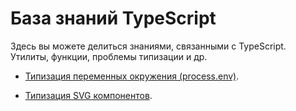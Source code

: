 # База знаний TypeScript

Здесь вы можете делиться знаниями, связанными с TypeScript. Утилиты, функции, проблемы типизации и др.

- [Типизация переменных окружения (process.env)](./process-env/).

- [Типизация SVG компонентов](./svg/).